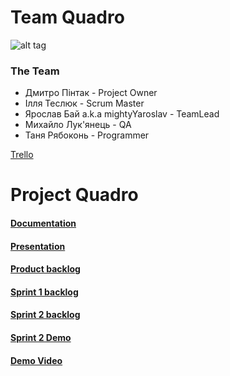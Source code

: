 ﻿# Team Quadro

![alt tag](https://github.com/mightyYaroslav/groupdynamics/blob/master/Quadro%20logo.jpg)

### The Team
* Дмитро Пінтак - Project Owner
* Ілля Теслюк - Scrum Master
* Ярослав Бай a.k.a mightyYaroslav - TeamLead
* Михайло Лук'янець - QA
* Таня Рябоконь - Programmer

[Trello](https://trello.com/b/XTGvnfa2/quadrocopter-project)


# Project Quadro
#### [Documentation](https://docs.google.com/document/d/1-RFvluZsk-pI2bkxTMO4GHAuLf_YTlzBvsP4dq3NmGI/edit)
#### [Presentation](https://docs.google.com/presentation/d/1_jaAlriR3q9-LFkkuGP9hn-xKWOcvJjSJYzdaoyjFbY/edit?usp=sharing)
#### [Product backlog](https://docs.google.com/spreadsheets/d/1vLrmomkJbZNKZd4hn5MtIqD2-SldjVmBnuoaLlyo6Bs/edit#gid=0)
#### [Sprint 1 backlog](https://docs.google.com/spreadsheets/d/1Yqve_qR6Hki9nNlhjcWFcE_GF3z_n2zPZgJp58jflO0/edit?usp=sharing)
#### [Sprint 2 backlog](https://docs.google.com/spreadsheets/d/1EGxsffErbdMvMyFfQsN_1_sqIkdcOyj86LbEgYYts8o/edit?usp=sharing)
#### [Sprint 2 Demo](https://docs.google.com/presentation/d/1L9P7i2Uv08uylp-fbjiXaKtGyI8la1JabGlaBPyoD5Q/edit?hl=en#slide=id.p)
#### [Demo Video](https://youtu.be/woj_TesdxYc)
